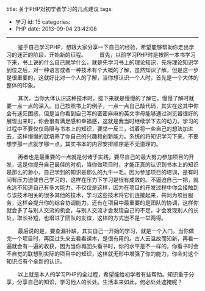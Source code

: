 title: 关于PHP对初学者学习的几点建议
tags:
  - 学习
id: 15
categories:
  - PHP
date: 2013-09-04 23:42:08
---

<span style="padding-left: 30px; font-size: 14px;">鉴于自己学习PHP，想跟大家分享一下自己的经验，希望能够帮助你走出学习的迷茫的阶段，开始新的征程。</span>
<span style="padding-left: 30px; font-size: 14px;">首先，以前学习PHP时是按照一本书学习下来，书上说的什么自己就学什么，就是先学习书上的理论知识，先将理论知识学到位之后，对一种语言或者一种技术有个大概的了解，虽然知识了解，但是这一步是很重要的，这就好比对一个人的了解，当你想认识一个人时，首先是一个大体的整体的印象。</span>

<span style="padding-left: 30px; font-size: 14px;">其次，当你大体认识这种技术时，接下来就是慢慢的了解它。慢慢了解时就要一点一点的深入。自己按照书上的例子，一点一点自己敲代码，其实在这其中你会有迷茫困惑，但是当你看到自己写的密密麻麻的英文字母能够通过浏览器很好的展现出来时，你会很有满足感和幸福感，这就是我当时继续学下去的动力。学习的过程中不要仅仅局限与书本上的知识，要举一反三，试着将一些自己的想法加进去，这样慢慢的就培养了你自己的兴趣和创新能力。系统的将知识学习下来，不要想学那一点就学哪一点，其实书本的内容安排顺序是不无道理的。</span>

<span style="padding-left: 30px; font-size: 14px;">再者也是最重要的一点就是付诸于实践，要尽自己的最大努力参加项目的开发，这是你提升自己最佳的时机，当你做项目时，才能正真的认识到书本上的知识是那么的渺小，自己学到的知识是那么的九牛一毛。因为参加项目的培训，是有时间有压力迫使自己学习的，这样在压力下学习是很有成效的。不逼迫自己一把，就永远不知道自己有多大能力。不仅仅是这样，因为在项目的开发过程中你会接触到与该技术相关的很多其他的技术，学习这些技术将它们连接起来，共同为项目服务，这样会提升你的综合协调能力。还有在项目中最重要的是团队的协调，这样你就会多了与别人交流的机会，与别人交流才会发现自己的不足，才会发现别人的长处，取长补短，也增进了团队的友谊，这样的方式岂不是一举两得。</span>

<span style="padding-left: 30px; font-size: 14px;">最后说的是，要查漏补缺，其实自己一开始的学习，就是一个入门。当你做完一个项目时，再回过头来去看看课本，是很有用的。古人云温故而知新，再看一遍就会有一遍的收获，因为当你再回头看书时，你的水平是不一样的，你看书时会不自觉的联想到实际的项目中的知识，这样就无形中增强了你的能力，你会对这个知识点有个全新的认识。</span>

<span style="padding-left: 30px; font-size: 14px;">以上就是本人的学习PHP的全过程，希望能给初学者有些帮助。知识重于分享，分享自己的知识，学习他人的长处。生活本来如此，何必处处遮掩呢？</span>

